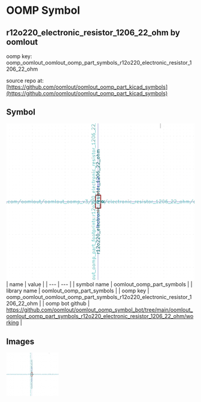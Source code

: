 # OOMP Symbol  
## r12o220_electronic_resistor_1206_22_ohm  by oomlout  
  
oomp key: oomp_oomlout_oomlout_oomp_part_symbols_r12o220_electronic_resistor_1206_22_ohm  
  
source repo at: [https://github.com/oomlout/oomlout_oomp_part_kicad_symbols](https://github.com/oomlout/oomlout_oomp_part_kicad_symbols)  
## Symbol  
  
[![working.png](working_600.png)](working.png)  
| name | value | 
| --- | --- | 
| symbol name | oomlout_oomp_part_symbols | 
| library name | oomlout_oomp_part_symbols | 
| oomp key | oomp_oomlout_oomlout_oomp_part_symbols_r12o220_electronic_resistor_1206_22_ohm | 
| oomp bot github | https://github.com/oomlout/oomlout_oomp_symbol_bot/tree/main/oomlout_oomlout_oomp_part_symbols_r12o220_electronic_resistor_1206_22_ohm/working | 
## Images  
  
[![working.png](working_140.png)](working.png)  
